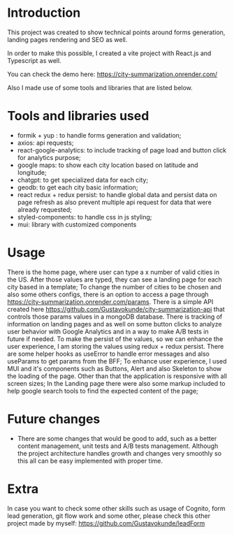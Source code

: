 # Introduction

This project was created to show technical points around forms generation, landing pages rendering and SEO as well.

In order to make this possible, I created a vite project with React.js and Typescript as well.

You can check the demo here: https://city-summarization.onrender.com/

Also I made use of some tools and libraries that are listed below.  

# Tools and libraries used

- formik + yup : to handle forms generation and validation;
- axios: api requests;
- react-google-analytics: to include tracking of page load and button click for analytics purpose;
- google maps: to show each city location based on latitude and longitude;
- chatgpt: to get specialized data for each city;
- geodb: to get each city basic information;
- react redux + redux persist: to handle global data and persist data on page refresh as also prevent multiple api request for data that were already requested;
- styled-components: to handle css in js styling;
- mui: library with customized components


# Usage
There is the home page, where user can type a x number of valid cities in the US. 
After those values are typed, they can see a landing page for each city based in a template;
To change the number of cities to be chosen and also some others configs, there is an option to access a page through https://city-summarization.onrender.com/params. There is a simple API created here https://github.com/Gustavokunde/city-summarization-api that controls those params values in a mongoDB database.
There is tracking of information on landing pages and as well on some button clicks to analyze user behavior with Google Analytics and in a way to make A/B tests in future if needed.
To make the persist of the values, so we can enhance the user experience, I am storing the values using redux + redux persist.
There are some helper hooks as useError to handle error messages and also useParams to get params from the BFF;
To enhance user experience, I used MUI and it's components such as Buttons, Alert and also Skeleton to show the loading of the page. Other than that the application is responsive with all screen sizes;
In the Landing page there were also some markup included to help google search tools to find the expected content of the page;


# Future changes
- There are some changes that would be good to add, such as a better content management, unit tests and A/B tests management. Although the project architecture handles growth and changes very smoothly so this all can be easy implemented with proper time.


# Extra

In case you want to check some other skills such as usage of Cognito, form lead generation, git flow work and some other, please check this other project made by myself: https://github.com/Gustavokunde/leadForm
